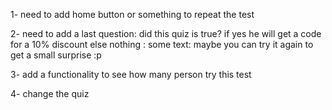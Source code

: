 1- need to add home button or something to repeat the test

2- need to add a last question: did this quiz is true? if yes he will get a code for a 10% discount
else nothing : some text: maybe you can try it again to get a small surprise :p

3- add a functionality to see how many person try this test

4- change the quiz

